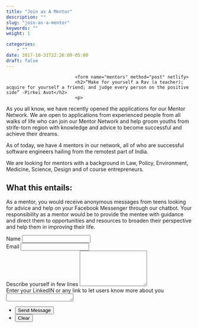 ```yaml
---
title: "Join as A Mentor"
description: ""
slug: "join-as-a-mentor"
keywords: ""
weight: 1

categories: 
    - ""
date: 2017-10-31T22:26:09-05:00
draft: false
---                              
```



                              <form name="mentors" method="post" netlify>
                              <h2>“Make for yourself a Rav (a teacher); acquire for yourself a friend; and judge every person on the positive side” -Pirkei Avot</h2>
                              <p>
As you all know, we have recently opened the applications for our Mentor Network. We are open to applications from experienced people from all walks of life who can join our Mentor Network and help groom youths from strife-torn region with knowledge and advice to become successful and achieve their dreams. <br>

As of today, we have 4 mentors in our network, all of who are successful software engineers hailing from the remotest part of India. <br>

We are looking for mentors with a background in Law, Policy, Environment, Medicine, Science, Design and of course entrepreneurs. <br>

<h2>What this entails: </h2>
As a mentor, you would receive anonymous messages from teens looking for advice and help on your Facebook Messenger through our chatbot. Your responsibility as a mentor would be to provide the mentee with guidance and direct them to opportunities and resources to broaden their perspective and help them in improving their life.

</p>
									<div class="field half first">
										<label for="name">Name</label>
										<input type="text" name="name" id="name" />
									</div>
									<div class="field half">
										<label for="email">Email</label>
										<input type="text" name="email" id="email" />
									</div>
									<div class="field">
										<label for="message">Describe yourself in few lines</label>
										<textarea name="message" id="message" rows="6"></textarea>
									</div>
									<div class="field">
										<label for="facebook ID">Enter your LinkedIN or any link to let users know more about you</label>
										<textarea name="text" id="message" rows="1"></textarea>
									</div>
									<ul class="actions">
										<li><input type="submit" value="Send Message" class="special" /></li>
										<li><input type="reset" value="Clear" /></li>
									</ul>
								</form>